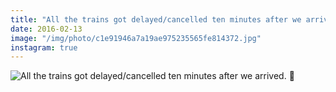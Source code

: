 ```yaml
---
title: "All the trains got delayed/cancelled ten minutes after we arrived. 👋"
date: 2016-02-13
image: "/img/photo/c1e91946a7a19ae975235565fe814372.jpg"
instagram: true
---
```


![All the trains got delayed/cancelled ten minutes after we arrived. 👋](/img/photo/c1e91946a7a19ae975235565fe814372.jpg)

